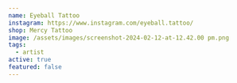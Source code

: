 ```yaml
---
name: Eyeball Tattoo
instagram: https://www.instagram.com/eyeball.tattoo/
shop: Mercy Tattoo
image: /assets/images/screenshot-2024-02-12-at-12.42.00 pm.png
tags:
  - artist
active: true
featured: false
---
```


